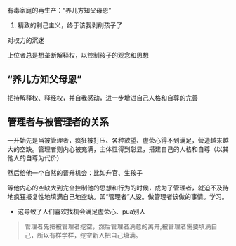 有毒家庭的再生产：“养儿方知父母恩”

1. 精致的利己主义，终于该我剥削孩子了

对权力的沉迷 

上位者总是想垄断解释权，以控制孩子的观念和思想

## “养儿方知父母恩”

把持解释权、释经权，并自我感动，进一步增进自己人格和自尊的完善

## 管理者与被管理者的关系

一开始先是当被管理者，疯狂被打压、各种欲望、虚荣心得不到满足，营造越来越大的空缺。管理者则内心被充满，主体性得到彰显，搭建自己的人格和自尊（以其他人的自尊为代价）

然后给他一个自然的晋升机会：比如升官、生孩子

等他内心的空缺大到完全控制他的思想和行为的时候，成为了管理者，就迫不及待地疯狂报复性地填满自己地空缺。凹“管理者”人设。做管理者该做的事情。学习。

- 这导致了人们喜欢找机会满足虚荣心、pua别人

> 管理者先把被管理者挖空，然后管理者满意的离开;被管理者需要填满自己，所以有样学样，挖空新人把自己填满。